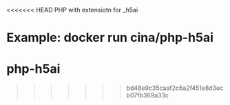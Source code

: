 <<<<<<< HEAD
PHP with extensiotn for _h5ai

Example:
docker run cina/php-h5ai
=======
# php-h5ai
>>>>>>> bd48e9c35caaf2c6a2f451e8d3ecb07fb369a33c
